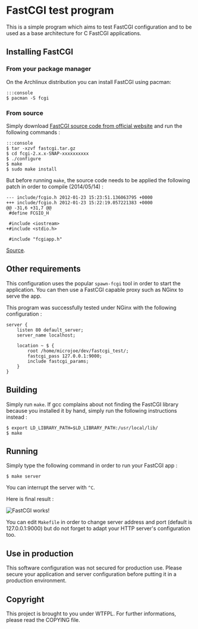 # FastCGI test program

This is a simple program which aims to test FastCGI configuration and to be
used as a base architecture for C FastCGI applications.

## Installing FastCGI

### From your package manager

On the Archlinux distribution you can install FastCGI using pacman:

    :::console
    $ pacman -S fcgi

### From source

Simply download [FastCGI source code from official website](http://fastcgi.com/dist/fastcgi.tar.gz)
and run the following commands :

    :::console
    $ tar -xzvf fastcgi.tar.gz
    $ cd fcgi-2.x.x-SNAP-xxxxxxxxxx
    $ ./configure
    $ make
    $ sudo make install

But before running `make`, the source code needs to be applied the following
patch in order to compile (2014/05/14) :

    --- include/fcgio.h 2012-01-23 15:23:51.136063795 +0000
    +++ include/fcgio.h 2012-01-23 15:22:19.057221383 +0000
    @@ -31,6 +31,7 @@
     #define FCGIO_H

     #include <iostream>
    +#include <stdio.h>

     #include "fcgiapp.h"

[Source](http://stackoverflow.com/questions/4577453/fcgio-cpp50-error-eof-was-not-declared-in-this-scope).

## Other requirements

This configuration uses the popular `spawn-fcgi` tool in order to start the
application. You can then use a FastCGI capable proxy such as NGinx to serve
the app.

This program was successfully tested under NGinx with the following
configuration :

    server {
        listen 80 default_server;
        server_name localhost;

        location ~ $ {
            root /home/microjoe/dev/fastcgi_test/;
            fastcgi_pass 127.0.0.1:9000;
            include fastcgi_params;
        }
    }

## Building

Simply run `make`. If gcc complains about not finding the FastCGI library
because you installed it by hand, simply run the following instructions
instead :

    $ export LD_LIBRARY_PATH=$LD_LIBRARY_PATH:/usr/local/lib/
    $ make

## Running

Simply type the following command in order to run your FastCGI app :

    $ make server

You can interrupt the server with `^C`.

Here is final result :

![FastCGI works!](https://i.imgur.com/Jy11rOu.png)

You can edit `Makefile` in order to change server address and port (default is
127.0.0.1:9000) but do not forget to adapt your HTTP server's configuration
too.

## Use in production

This software configuration was not secured for production use. Please secure
your application and server configuration before putting it in a production
environment.

## Copyright

This project is brought to you under WTFPL. For further informations, please
read the COPYING file.
